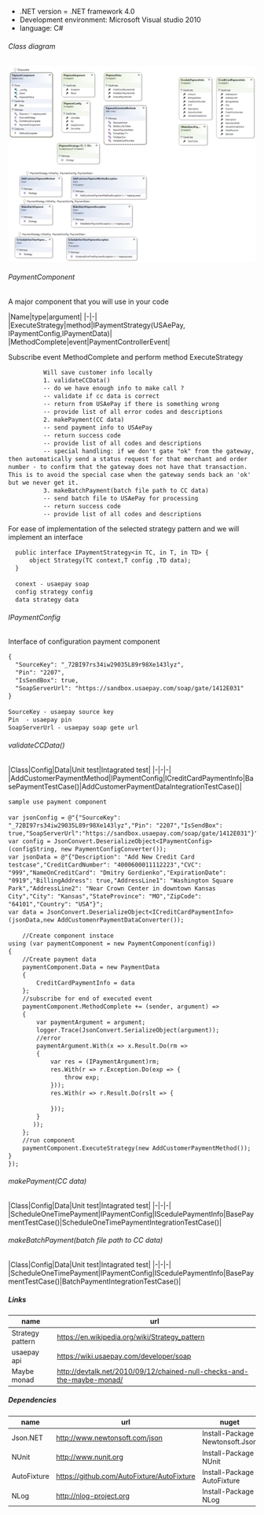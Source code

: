 
* .NET version = .NET framework  4.0
* Development environment: Microsoft Visual studio  2010
* language: C#


###### Class diagram
![alt text](https://raw.githubusercontent.com/dgordienko/USAePayHelperClasses/master/Documents/ClassDiagram.png "Class diagram")


###### PaymentComponent
A major component that you will use in your code

|Name|type|argument|
|-|-|
|ExecuteStrategy|method|IPaymentStrategy(USAePay, IPaymentConfig,IPaymentData)|
|MethodComplete|event|PaymentControllerEvent|

Subscribe event MethodComplete and perform method ExecuteStrategy


              Will save customer info locally
              1. validateCCData()
              -- do we have enough info to make call ?
              -- validate if cc data is correct
              -- return from USAePay if there is something wrong
              -- provide list of all error codes and descriptions
              2. makePayment(CC data)
              -- send payment info to USAePay
              -- return success code
              -- provide list of all codes and descriptions
              -- special handling: if we don't gate "ok" from the gateway, then automatically send a status request for that merchant and order number - to confirm that the gateway does not have that transaction. This is to avoid the special case when the gateway sends back an 'ok' but we never get it.
              3. makeBatchPayment(batch file path to CC data)
              -- send batch file to USAePay for processing
              -- return success code
              -- provide list of all codes and descriptions


For ease of implementation of the selected strategy pattern and we will implement an interface

      public interface IPaymentStrategy<in TC, in T, in TD> {
          object Strategy(TC context,T config ,TD data);
      }

      conext - usaepay soap
      config strategy config
      data strategy data



###### IPaymentConfig
Interface of configuration payment component

    {
      "SourceKey": "_72BI97rs34iw29035L89r98Xe143lyz",
      "Pin": "2207",
      "IsSendBox": true,
      "SoapServerUrl": "https://sandbox.usaepay.com/soap/gate/1412E031"
    }

    SourceKey - usaepay source key
    Pin  - usaepay pin
    SoapServerUrl - usaepay soap gete url

###### validateCCData()

|Class|Config|Data|Unit test|Intagrated test|
|-|-|-|
|AddCustomerPaymentMethod|IPaymentConfig|ICreditCardPaymentInfo|BasePaymentTestCase()|AddCustomerPaymentDataIntegrationTestCase()|

    sample use payment component

    var jsonConfig = @"{"SourceKey": "_72BI97rs34iw29035L89r98Xe143lyz","Pin": "2207","IsSendBox": true,"SoapServerUrl":"https://sandbox.usaepay.com/soap/gate/1412E031"}";
    var config = JsonConvert.DeserializeObject<IPaymentConfig>(configString, new PaymentConfigConverter());
    var jsonData = @"{"Description": "Add New Credit Card testcase","CreditCardNumber": "4000600011112223","CVC": "999","NameOnCreditCard": "Dmitry Gordienko","ExpirationDate": "0919","BillingAddress": true,"AddressLine1": "Washington Square Park","AddressLine2": "Near Crown Center in downtown Kansas City","City": "Kansas","StateProvince": "MO","ZipCode": "64101","Country": "USA"}";
    var data = JsonConvert.DeserializeObject<ICreditCardPaymentInfo>(jsonData,new AddCustomenrPaymentDataConverter());

        //Create component instace
    using (var paymentComponent = new PaymentComponent(config))
    {
        //Create payment data
        paymentComponent.Data = new PaymentData
        {
            CreditCardPaymentInfo = data
        };
        //subscribe for end of executed event
        paymentComponent.MethodComplete += (sender, argument) =>
        {
            var paymentArgument = argument;
            logger.Trace(JsonConvert.SerializeObject(argument));
            //error
            paymentArgument.With(x => x.Result.Do(rm =>
            {
                var res = (IPaymentArgument)rm;
                res.With(r => r.Exception.Do(exp => {                    
                    throw exp;
                }));
                res.With(r => r.Result.Do(rslt => {

                }));
            }
           ));
        };
        //run component
        paymentComponent.ExecuteStrategy(new AddCustomerPaymentMethod());
    }
    });


###### makePayment(CC data)

|Class|Config|Data|Unit test|Intagrated test|
|-|-|-|
|ScheduleOneTimePayment|IPaymentConfig|IScedulePaymentInfo|BasePaymentTestCase()|ScheduleOneTimePaymentIntegrationTestCase()|


######  makeBatchPayment(batch file path to CC data)
|Class|Config|Data|Unit test|Intagrated test|
|-|-|-|
|ScheduleOneTimePayment|IPaymentConfig|IScedulePaymentInfo|BasePaymentTestCase()|BatchPaymentIntegrationTestCase()|

##### Links

|name|url|
|---|---|
|Strategy pattern|https://en.wikipedia.org/wiki/Strategy_pattern|
|usaepay api|https://wiki.usaepay.com/developer/soap|
|Maybe monad|http://devtalk.net/2010/09/12/chained-null-checks-and-the-maybe-monad/|

##### Dependencies

|name|url|nuget|
|----|---|-----|
|Json.NET|http://www.newtonsoft.com/json|Install-Package Newtonsoft.Json|
|NUnit|http://www.nunit.org|Install-Package NUnit|
|AutoFixture|https://github.com/AutoFixture/AutoFixture|Install-Package AutoFixture|
|NLog|http://nlog-project.org|Install-Package NLog|
